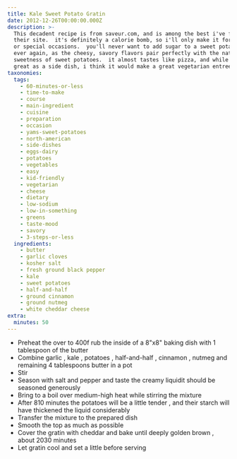 ```yaml
---
title: Kale Sweet Potato Gratin
date: 2012-12-26T00:00:00.000Z
description: >-
  This decadent recipe is from saveur.com, and is among the best i've found on
  their site.  it's definitely a calorie bomb, so i'll only make it for holidays
  or special occasions.  you'll never want to add sugar to a sweet potato dish
  ever again, as the cheesy, savory flavors pair perfectly with the natural
  sweetness of sweet potatoes.  it almost tastes like pizza, and while it's
  great as a side dish, i think it would make a great vegetarian entree.
taxonomies:
  tags:
    - 60-minutes-or-less
    - time-to-make
    - course
    - main-ingredient
    - cuisine
    - preparation
    - occasion
    - yams-sweet-potatoes
    - north-american
    - side-dishes
    - eggs-dairy
    - potatoes
    - vegetables
    - easy
    - kid-friendly
    - vegetarian
    - cheese
    - dietary
    - low-sodium
    - low-in-something
    - greens
    - taste-mood
    - savory
    - 3-steps-or-less
  ingredients:
    - butter
    - garlic cloves
    - kosher salt
    - fresh ground black pepper
    - kale
    - sweet potatoes
    - half-and-half
    - ground cinnamon
    - ground nutmeg
    - white cheddar cheese
extra:
  minutes: 50
---
```

 - Preheat the over to 400f rub the inside of a 8"x8" baking dish with 1 tablespoon of the butter
 - Combine garlic , kale , potatoes , half-and-half , cinnamon , nutmeg and remaining 4 tablespoons butter in a pot
 - Stir
 - Season with salt and pepper and taste the creamy liquidit should be seasoned generously
 - Bring to a boil over medium-high heat while stirring the mixture
 - After 810 minutes the potatoes will be a little tender , and their starch will have thickened the liquid considerably
 - Transfer the mixture to the prepared dish
 - Smooth the top as much as possible
 - Cover the gratin with cheddar and bake until deeply golden brown , about 2030 minutes
 - Let gratin cool and set a little before serving
